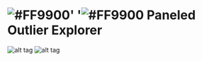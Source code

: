 # ![#FF9900](https://placehold.it/15x50/FF9900/000000?text=+)'   '![#FF9900](https://placehold.it/25x50/FF9900/000000?text=+) Paneled Outlier Explorer


![alt tag](https://im2.ezgif.com/tmp/ezgif-2-c045d98543.png)
![alt tag](https://im2.ezgif.com/tmp/ezgif-2-f4346a6b2f.gif)
